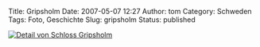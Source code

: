 Title: Gripsholm
Date: 2007-05-07 12:27
Author: tom
Category: Schweden
Tags: Foto, Geschichte
Slug: gripsholm
Status: published

[![Detail von Schloss
Gripsholm](/pic/gripsholfonst_s.jpg "Detail von Schloss Gripsholm")](/pic/gripsholfonst_l.jpg)

